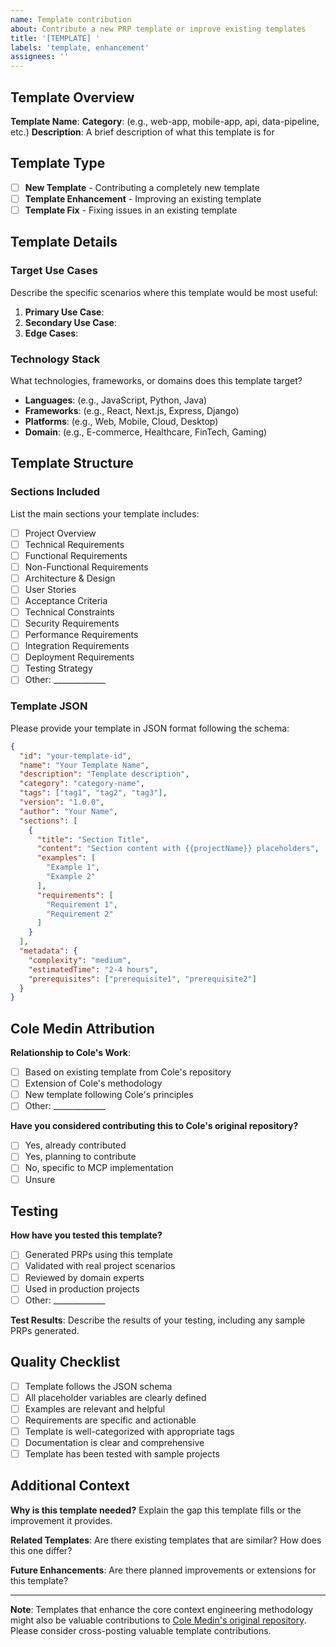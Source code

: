 ```yaml
---
name: Template contribution
about: Contribute a new PRP template or improve existing templates
title: '[TEMPLATE] '
labels: 'template, enhancement'
assignees: ''
---
```


## Template Overview

**Template Name**:
**Category**: (e.g., web-app, mobile-app, api, data-pipeline, etc.)
**Description**: A brief description of what this template is for

## Template Type

- [ ] **New Template** - Contributing a completely new template
- [ ] **Template Enhancement** - Improving an existing template
- [ ] **Template Fix** - Fixing issues in an existing template

## Template Details

### Target Use Cases

Describe the specific scenarios where this template would be most useful:

1. **Primary Use Case**:
2. **Secondary Use Case**:
3. **Edge Cases**:

### Technology Stack

What technologies, frameworks, or domains does this template target?

- **Languages**: (e.g., JavaScript, Python, Java)
- **Frameworks**: (e.g., React, Next.js, Express, Django)
- **Platforms**: (e.g., Web, Mobile, Cloud, Desktop)
- **Domain**: (e.g., E-commerce, Healthcare, FinTech, Gaming)

## Template Structure

### Sections Included

List the main sections your template includes:

- [ ] Project Overview
- [ ] Technical Requirements
- [ ] Functional Requirements
- [ ] Non-Functional Requirements
- [ ] Architecture & Design
- [ ] User Stories
- [ ] Acceptance Criteria
- [ ] Technical Constraints
- [ ] Security Requirements
- [ ] Performance Requirements
- [ ] Integration Requirements
- [ ] Deployment Requirements
- [ ] Testing Strategy
- [ ] Other: _____________

### Template JSON

Please provide your template in JSON format following the schema:

```json
{
  "id": "your-template-id",
  "name": "Your Template Name",
  "description": "Template description",
  "category": "category-name",
  "tags": ["tag1", "tag2", "tag3"],
  "version": "1.0.0",
  "author": "Your Name",
  "sections": [
    {
      "title": "Section Title",
      "content": "Section content with {{projectName}} placeholders",
      "examples": [
        "Example 1",
        "Example 2"
      ],
      "requirements": [
        "Requirement 1",
        "Requirement 2"
      ]
    }
  ],
  "metadata": {
    "complexity": "medium",
    "estimatedTime": "2-4 hours",
    "prerequisites": ["prerequisite1", "prerequisite2"]
  }
}
```

## Cole Medin Attribution

**Relationship to Cole's Work**:
- [ ] Based on existing template from Cole's repository
- [ ] Extension of Cole's methodology
- [ ] New template following Cole's principles
- [ ] Other: _____________

**Have you considered contributing this to Cole's original repository?**
- [ ] Yes, already contributed
- [ ] Yes, planning to contribute
- [ ] No, specific to MCP implementation
- [ ] Unsure

## Testing

**How have you tested this template?**

- [ ] Generated PRPs using this template
- [ ] Validated with real project scenarios
- [ ] Reviewed by domain experts
- [ ] Used in production projects
- [ ] Other: _____________

**Test Results**:
Describe the results of your testing, including any sample PRPs generated.

## Quality Checklist

- [ ] Template follows the JSON schema
- [ ] All placeholder variables are clearly defined
- [ ] Examples are relevant and helpful
- [ ] Requirements are specific and actionable
- [ ] Template is well-categorized with appropriate tags
- [ ] Documentation is clear and comprehensive
- [ ] Template has been tested with sample projects

## Additional Context

**Why is this template needed?**
Explain the gap this template fills or the improvement it provides.

**Related Templates**:
Are there existing templates that are similar? How does this one differ?

**Future Enhancements**:
Are there planned improvements or extensions for this template?

---

**Note**: Templates that enhance the core context engineering methodology might also be valuable contributions to [Cole Medin's original repository](https://github.com/coleam00/context-engineering-intro). Please consider cross-posting valuable template contributions.